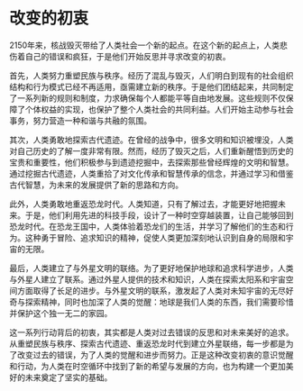 # 改变的初衷


2150年来，核战毁灭带给了人类社会一个新的起点。在这个新的起点上，人类悲伤着自己的错误和疯狂，于是他们开始反思并寻求改变的初衷。

首先，人类努力重塑民族与秩序。经历了混乱与毁灭，人们明白到现有的社会组织结构和行为模式已经不再适用，亟需建立新的秩序。于是他们团结起来，共同制定了一系列新的规则和制度，力求确保每个人都能平等自由地发展。这些规则不仅保障了个体权益的实现，也保护了整个人类社会的共同利益。人们开始主动参与社会事务，努力营造一种和谐与共融的氛围。

其次，人类勇敢地探索古代遗迹。在曾经的战争中，很多文明和知识被埋没，人类对自己历史的了解一度非常有限。然而，经历了毁灭之后，人们重新醒悟到历史的宝贵和重要性，他们积极参与到遗迹挖掘中，去探索那些曾经辉煌的文明和智慧。通过挖掘古代遗迹，人类重拾了对文化传承和智慧传承的信念，并通过学习和借鉴古代智慧，为未来的发展提供了新的思路和方向。

此外，人类勇敢地重返恐龙时代。人类知道，只有了解过去，才能更好地把握未来。于是，他们利用先进的科技手段，设计了一种时空穿越装置，让自己能够回到恐龙时代。在恐龙王国中，人类体验着恐龙们的生活，并学习了解他们的生态和行为。这种勇于冒险、追求知识的精神，促使人类更加深刻地认识到自身的局限和宇宙的无限。

最后，人类建立了与外星文明的联络。为了更好地保护地球和追求科学进步，人类与外星人建立了联系。通过外星人提供的技术和知识，人类在探索太阳系和宇宙空间方面取得了长足的进步。与外星文明的联系，激发起了人类对未知宇宙的无尽好奇与探索精神，同时也加深了人类的觉醒：地球是我们人类的东西，我们需要珍惜并保护这个独一无二的家园。

这一系列行动背后的初衷，其实都是人类对过去错误的反思和对未来美好的追求。从重塑民族与秩序、探索古代遗迹、重返恐龙时代到建立外星联络，每一步都是为了改变过去的错误，为了人类的觉醒和进步而努力。正是这种改变初衷的意识觉醒和行动，为人类在时空循环中找到了新的希望与发展的方向，也为构建一个更加美好的未来奠定了坚实的基础。
